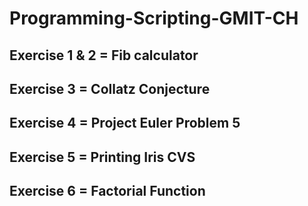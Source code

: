 # Programming-Scripting-GMIT-CH

## Exercise 1 & 2 = Fib calculator 

## Exercise 3 = Collatz Conjecture

## Exercise 4 = Project Euler Problem 5

## Exercise 5 = Printing Iris CVS

## Exercise 6 = Factorial Function

